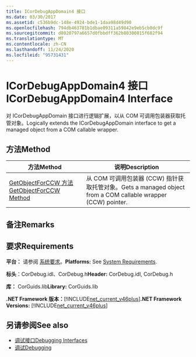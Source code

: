 ```yaml
---
title: ICorDebugAppDomain4 接口
ms.date: 03/30/2017
ms.assetid: c536b9dc-148e-4924-bde1-1daa98d49d90
ms.openlocfilehash: 794db463781b1dbae09311a59842e9eb5cb0dc9f
ms.sourcegitcommit: d8020797a6657d0fbbdff362b80300815f682f94
ms.translationtype: MT
ms.contentlocale: zh-CN
ms.lasthandoff: 11/24/2020
ms.locfileid: "95731431"
---
```

# <a name="icordebugappdomain4-interface"></a><span data-ttu-id="eeabf-102">ICorDebugAppDomain4 接口</span><span class="sxs-lookup"><span data-stu-id="eeabf-102">ICorDebugAppDomain4 Interface</span></span>

<span data-ttu-id="eeabf-103">对 ICorDebugAppDomain 接口进行逻辑扩展，以从 COM 可调用包装器获取托管对象。</span><span class="sxs-lookup"><span data-stu-id="eeabf-103">Logically extends the ICorDebugAppDomain interface to get a managed object from a COM callable wrapper.</span></span>  
  
## <a name="method"></a><span data-ttu-id="eeabf-104">方法</span><span class="sxs-lookup"><span data-stu-id="eeabf-104">Method</span></span>  
  
|<span data-ttu-id="eeabf-105">方法</span><span class="sxs-lookup"><span data-stu-id="eeabf-105">Method</span></span>|<span data-ttu-id="eeabf-106">说明</span><span class="sxs-lookup"><span data-stu-id="eeabf-106">Description</span></span>|  
|------------|-----------------|  
|[<span data-ttu-id="eeabf-107">GetObjectForCCW 方法</span><span class="sxs-lookup"><span data-stu-id="eeabf-107">GetObjectForCCW Method</span></span>](icordebugappdomain4-getobjectforccw-method.md)|<span data-ttu-id="eeabf-108">从 COM 可调用包装器 (CCW) 指针获取托管对象。</span><span class="sxs-lookup"><span data-stu-id="eeabf-108">Gets a managed object from a COM callable wrapper (CCW) pointer.</span></span>|  
  
## <a name="remarks"></a><span data-ttu-id="eeabf-109">备注</span><span class="sxs-lookup"><span data-stu-id="eeabf-109">Remarks</span></span>  
  
## <a name="requirements"></a><span data-ttu-id="eeabf-110">要求</span><span class="sxs-lookup"><span data-stu-id="eeabf-110">Requirements</span></span>  

 <span data-ttu-id="eeabf-111">**平台：** 请参阅 [系统要求](../../get-started/system-requirements.md)。</span><span class="sxs-lookup"><span data-stu-id="eeabf-111">**Platforms:** See [System Requirements](../../get-started/system-requirements.md).</span></span>  
  
 <span data-ttu-id="eeabf-112">**标头**：CorDebug.idl、CorDebug.h</span><span class="sxs-lookup"><span data-stu-id="eeabf-112">**Header:** CorDebug.idl, CorDebug.h</span></span>  
  
 <span data-ttu-id="eeabf-113">**库：** CorGuids.lib</span><span class="sxs-lookup"><span data-stu-id="eeabf-113">**Library:** CorGuids.lib</span></span>  
  
 <span data-ttu-id="eeabf-114">**.NET Framework 版本：**[!INCLUDE[net_current_v46plus](../../../../includes/net-current-v46plus-md.md)]</span><span class="sxs-lookup"><span data-stu-id="eeabf-114">**.NET Framework Versions:** [!INCLUDE[net_current_v46plus](../../../../includes/net-current-v46plus-md.md)]</span></span>  
  
## <a name="see-also"></a><span data-ttu-id="eeabf-115">另请参阅</span><span class="sxs-lookup"><span data-stu-id="eeabf-115">See also</span></span>

- [<span data-ttu-id="eeabf-116">调试接口</span><span class="sxs-lookup"><span data-stu-id="eeabf-116">Debugging Interfaces</span></span>](debugging-interfaces.md)
- [<span data-ttu-id="eeabf-117">调试</span><span class="sxs-lookup"><span data-stu-id="eeabf-117">Debugging</span></span>](index.md)
